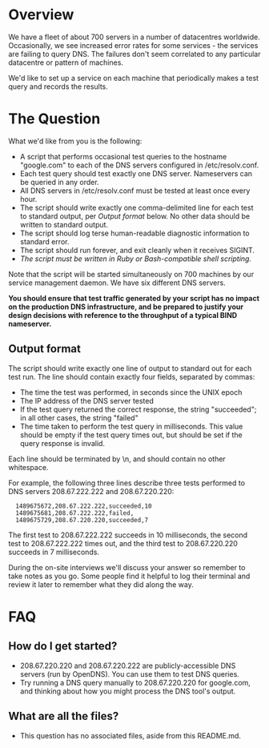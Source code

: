 # Overview

We have a fleet of about 700 servers in a number of datacentres worldwide.
Occasionally, we see increased error rates for some services - the services are
failing to query DNS. The failures don't seem correlated to any particular
datacentre or pattern of machines.

We'd like to set up a service on each machine that periodically makes a test
query and records the results.

# The Question

What we'd like from you is the following:

* A script that performs occasional test queries to the hostname "google.com"
  to each of the DNS servers configured in /etc/resolv.conf.
* Each test query should test exactly one DNS server. Nameservers can be
  queried in any order.
* All DNS servers in /etc/resolv.conf must be tested at least once every hour.
* The script should write exactly one comma-delimited line for each test to
  standard output, per _Output format_ below. No other data should be written
  to standard output.
* The script should log terse human-readable diagnostic information to
  standard error.
* The script should run forever, and exit cleanly when it receives SIGINT.
* *The script must be written in Ruby or Bash-compatible shell scripting.*

Note that the script will be started simultaneously on 700 machines by our
service management daemon. We have six different DNS servers.

**You should ensure that test traffic generated by your script has no impact on
the production DNS infrastructure, and be prepared to justify your design
decisions with reference to the throughput of a typical BIND nameserver.**

## Output format

The script should write exactly one line of output to standard out for each
test run. The line should contain exactly four fields, separated by commas:

* The time the test was performed, in seconds since the UNIX epoch
* The IP address of the DNS server tested
* If the test query returned the correct response, the string "succeeded"; in
  all other cases, the string "failed"
* The time taken to perform the test query in milliseconds. This value should
  be empty if the test query times out, but should be set if the query response is
  invalid.

Each line should be terminated by \n, and should contain no other whitespace.

For example, the following three lines describe three tests performed to DNS
servers 208.67.222.222 and 208.67.220.220:

~~~~
  1489675672,208.67.222.222,succeeded,10
  1489675681,208.67.222.222,failed,
  1489675729,208.67.220.220,succeeded,7
~~~~

The first test to 208.67.222.222 succeeds in 10 milliseconds, the second test
to 208.67.222.222 times out, and the third test to 208.67.220.220 succeeds in 7
milliseconds.

During the on-site interviews we'll discuss your answer so remember to take
notes as you go.  Some people find it helpful to log their terminal and review
it later to remember what they did along the way.

# FAQ

## How do I get started?

* 208.67.220.220 and 208.67.220.222 are publicly-accessible DNS servers (run by
  OpenDNS). You can use them to test DNS queries.
* Try running a DNS query manually to 208.67.220.220 for google.com, and
  thinking about how you might process the DNS tool's output.

## What are all the files?

* This question has no associated files, aside from this README.md.
